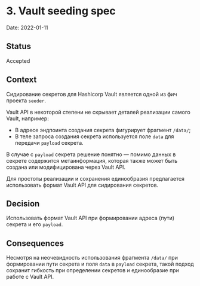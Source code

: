 # 3. Vault seeding spec

Date: 2022-01-11

## Status

Accepted

## Context

Сидирование секретов для Hashicorp Vault является одной из фич проекта `seeder`.

Vault API в некоторой степени не скрывает деталей реализации самого Vault,
например:

- В адресе эндпоинта создания секрета фигурирует фрагмент `/data/`;
- В теле запроса создания секрета используется поле `data` для
  передачи `payload` секрета.

В случае с `payload` секрета решение понятно — помимо данных в секрете
содержится метаинформация, которая также может быть создана или модифицирована
через Vault API.

Для простоты реализации и сохранения единообразия предлагается использовать
формат Vault API для сидирования секретов.

## Decision

Использовать формат Vault API при формировании адреса (пути) секрета и
его `payload`.

## Consequences

Несмотря на неочевидность использования фрагмента `/data/` при формировании пути
секрета и поля `data` в `payload` секрета, такой подход сохранит гибкость при
определении секретов и единообразие при работе с Vault API.
